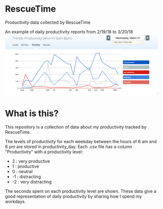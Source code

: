 # RescueTime
Productivity data collected by RescueTime

An example of daily productivity reports from 2/19/18 to 3/20/18
![Daily productivity example](/images/MFproductivity_2_19_18to_3_20_18.png)

# What is this?
This repository is a collection of data about my productivity tracked by RescueTime. 

The levels of productivity for each weekday between the hours of 6 am and 8 pm are stored in productivity_day. Each .csv file has a column "Productivity" with a productivity level:

+ 2 : very productive
+ 1 : productive
+ 0 : neutral
+ -1 : distracting
+ -2 : very distracting 

The seconds spent on each productivity level are shown. These data give a good representation of daily productivity by sharing how I spend my workdays. 
